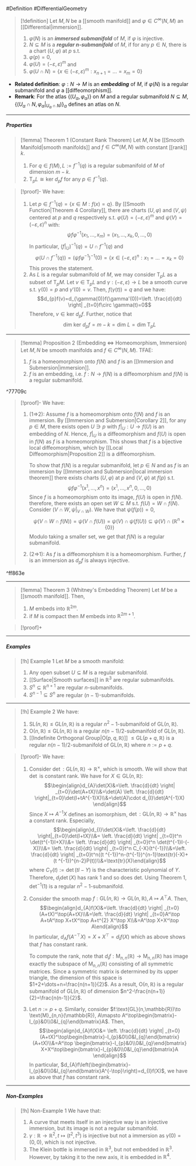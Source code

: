  #Definition #DifferentialGeometry 

> [!definition]
> Let $M,N$ be a [[smooth manifold]] and $\varphi\in C^\infty(N,M)$ an [[Differential|immersion]].
> 1. $\varphi(N)$ is an ***immersed submanifold*** of $M$, if $\varphi$ is injective.
> 3. $N\subseteq M$ is a ***regular $n$-submanifold*** of $M$, if for any $p\in N$, there is a chart $(U,\varphi)$ at $p$ s.t. 
> 	1. $\varphi(p)=0$, 
> 	2. $\varphi(U)=(-\varepsilon,\varepsilon)^m$ and
> 	3. $\varphi(U\cap N)=\{ x\in (-\varepsilon,\varepsilon)^m: x_{n+1}=\dots=x_{m}=0 \}$
- **Related definition**: $\varphi:N\to M$ is an ***embedding*** of $M$, if $\varphi(N)$ is a regular submanifold and $\varphi$ a [[diffeomorphism]].
- **Remark**: For the atlas $\{ (U_{\alpha},\varphi_{\alpha}) \}$ on $M$ and a regular submanifold $N\subseteq M$, $\{ (U_{\alpha}\cap N,\varphi_{\alpha}|_{U_{\alpha}\cap N}) \}_{\alpha}$ defines an atlas on $N$.
---
##### Properties
> [!lemma] Theorem 1 (Constant Rank Theorem)
> Let $M,N$ be [[Smooth Manifold|smooth manifolds]] and $f\in C^\infty(M,N)$ with constant [[rank]] $k$. 
> 1. For $q\in f(M), L:=f^{-1}(q)$ is a regular submanifold of $M$ of dimension $m-k$.
> 2. $\text{T}_{p}L\cong\text{ker }d_{p}f$ for any $p\in f^{-1}(q)$.

> [!proof]-
> We have:
> 1. Let $p\in f^{-1}(q)=\{ x\in M:f(x)=q \}$. By [[Smooth Function|Theorem 4 Corollary]], there are charts $(U,\varphi)$ and $(V,\psi)$ centered at $p$ and $q$ respectively s.t. $\varphi(U)=(-\varepsilon,\varepsilon)^m$ and $\psi(V)=(-\varepsilon,\varepsilon)^n$ with: $$\psi f\varphi ^{-1}(x_{1},\dots,x_{m})=(x_{1},\dots,x_{k},0,\dots,0)$$In particular, $(f|_{U})^{-1}(q)=U\cap f^{-1}(q)$ and $$\varphi(U\cap f^{-1}(q))=(\psi f\varphi ^{-1})^{-1}(0)=\{ x\in (-\varepsilon,\varepsilon)^n: x_{1}=\dots=x_{k}=0 \}$$This proves the statement.
> 2. As $L$ is a regular submanifold of $M$, we may consider $\text{T}_{p}L$ as a subset of $\text{T}_{p}M$. Let $v\in \text{T}_{p}L$ and $\gamma:(-\varepsilon,\varepsilon)\to L$ be a smooth curve s.t. $\gamma(0)=p$ and $\gamma'(0)=v$. Then, $f(\gamma(t))=q$ and we have: $$d_{p}f(v)=d_{\gamma(0)}f(\gamma'(0))=\left. \frac{d}{dt} \right| _{t=0}f\circ \gamma(t)=0$$Therefore, $v\in \text{ker }d_{p}f$. Further, notice that $$\text{dim }\text{ker }d_{p}f=m-k=\text{dim }L=\text{dim }\text{T}_{p}L$$
---
> [!lemma] Proposition 2 (Embedding <=> Homeomorphism, Immersion)
> Let $M,N$ be smooth manifolds and $f\in C^\infty(N,M)$. TFAE:
> 1. $f$ is a homeomorphism onto $f(N)$ and $f$ is an [[Immersion and Submersion|immersion]].
> 2. $f$ is an embedding, i.e. $f:N\to f(N)$ is a diffeomorphism and $f(N)$ is a regular submanifold.

^77709c

> [!proof]-
> We have:
> 1. (1=>2): Assume $f$ is a homeomorphism onto $f(N)$ and $f$ is an immersion. By [[Immersion and Submersion|Corollary 2]], for any $p\in M$, there exists open $U\ni p$ with $f|_{U}:U\to f(U)$ is an embedding of $N$.  Hence, $f|_{U}$ is a diffeomorphism and $f(U)$ is open in $f(N)$ as $f$ is a homeomorphism. This shows that $f$ is a bijective local diffeomorphism, which by [[Local Diffeomorphism|Proposition 2]] is a diffeomorphism.
>    
>    To show that $f(N)$ is a regular submanifold, let $p\in N$ and as $f$ is an immersion by [[Immersion and Submersion|local immersion theorem]] there exists charts $(U,\varphi)$ at $p$ and $(V,\psi)$ at $f(p)$ s.t. $$\psi f\varphi ^{-1}(x^1,\dots,x^n)=(x^1,\dots,x^n,0,\dots,0)$$Since $f$ is a homeomorphism onto its image, $f(U)$ is open in $f(N)$. therefore, there exists an open set $W\subseteq M$ s.t. $f(U)=W\cap f(N)$. Consider $(V\cap W,\psi|_{V\cap W})$. We have that $\psi(f(p))=0$, $$\psi(V\cap W\cap f(N))=\psi(V\cap f(U))=\psi(V)\cap \psi(f(U))\subseteq \psi(V)\cap (\mathbb{R}^n\times \{ 0 \})$$Modulo taking a smaller set, we get that $f(N)$ is a regular submanifold.
> 2. (2=>1): As $f$ is a diffeomorphism it is a homeomorphism. Further, $f$ is an immersion as $d_{p}f$ is always injective.

^ff863e

---
> [!lemma] Theorem 3 (Whitney's Embedding Theorem)
> Let $M$ be a [[smooth manifold]]. Then, 
> 1. $M$ embeds into $\mathbb{R}^{2m}$.
> 2. if $M$ is compact then $M$ embeds into $\mathbb{R}^{2m+1}$. 

> [!proof]+
> 
---
##### Examples
> [!h] Example 1
> Let $M$ be a smooth manifold:
> 1. Any open subset $U\subseteq M$ is a regular submanifold.
> 2. [[Surface|Smooth surfaces]] in $\mathbb{R}^3$ are regular submanifolds.
> 3. $S^n\subseteq \mathbb{R}^{n+1}$ are regular $n$-submanifolds.
> 4. $S^{n-1}\subseteq S^n$ are regular $(n-1)$-submanifolds.
---
> [!h] Example 2
> We have:
> 1. $\text{SL}(n,\mathbb{R})\leq \text{GL}(n,\mathbb{R})$ is a regular $n^2-1$-submanifold of $\text{GL}(n,\mathbb{R})$.
> 2. $\text{O}(n,\mathbb{R})\leq \text{GL}(n,\mathbb{R})$ is a regular $n(n-1) /2$-submanifold of $\text{GL}(n,\mathbb{R})$.
> 3. [[Indefinite Orthogonal Group|$\text{O}(p,q,\mathbb{R})$]] $\leq \text{GL}(p+q,\mathbb{R})$ is a regular $n(n-1) /2$-submanifold of $\text{GL}(n,\mathbb{R})$ where $n:=p+q$.

> [!proof]-
> We have:
> 1. Consider $\det:\text{GL}(n,\mathbb{R})\to \mathbb{R}^\times$, which is smooth. We will show that $\det$ is constant rank. We have for $X\in \text{GL}(n,\mathbb{R})$: $$\begin{align}d_{A}\det(X)&=\left. \frac{d}{dt} \right| _{t=0}\det(A+tX)\\&=\det(A) \left. \frac{d}{dt} \right|_{t=0}\det(I+tA^{-1}X)\\&=\det(A)\cdot d_{I}\det(A^{-1}X) \end{align}$$Since $X\mapsto A^{-1}X$ defines an isomorphism, $\det:\text{GL}(n,\mathbb{R})\to \mathbb{R}^\times$ has a constant rank. Especially, $$\begin{align}d_{I}\det(X)&=\left. \frac{d}{dt} \right|_{t=0}\det(I+tX)\\&= \left. \frac{d}{dt} \right| _{t=0}t^n \det(t^{-1}I+X)\\&= \left. \frac{d}{dt} \right| _{t=0}t^n \det(t^{-1}I-(-X))\\&= \left. \frac{d}{dt} \right| _{t=0}t^n C_{-X}(t^{-1})\\&=\left. \frac{d}{dt} \right| _{t=0}t^n((t ^{-1})^n-(t^{-1})^{n-1}\text{tr}(-X)+(t ^{-1})^{n-2}P(t))\\&=\text{tr}(X)\end{align}$$where $C_{Y}(t):=\det(tI-Y)$ is the characteristic polynomial of $Y$. Therefore, $d_{I}\det(X)$ has rank $1$ and so does $\text{det}$. Using Theorem 1, $\det ^{-1}(1)$ is a regular $n^2-1$-submanifold.
> 2. Consider the smooth map $f:\text{GL}(n,\mathbb{R})\to \text{GL}(n,\mathbb{R}),A\mapsto A^\top A$. Then, $$\begin{align}d_{A}f(X)&=\left. \frac{d}{dt} \right| _{t=0}(A+tX)^\top(A+tX)\\&=\left. \frac{d}{dt} \right| _{t=0}A^\top A+tA^\top X+tX^\top A+t^{2} X^\top X\\&=A^\top X+X^\top A\end{align}$$In particular, $d_{A}f(A^{-\top}X)=X+X^\top=d_{I}f(X)$ which as above shows that $f$ has constant rank. 
>    
>    To compute the rank, note that $d_{I}f:\text{M}_{n,n}(\mathbb{R})\to\text{M}_{n,n}(\mathbb{R})$ has image exactly the subspace of $\text{M}_{n,n}(\mathbb{R})$ consisting of all symmetric matrices. Since a symmetric matrix is determined by its upper triangle, the dimension of this space is $1+2+\dots+n=\frac{n(n+1)}{2}$. As a result, $\text{O}(n,\mathbb{R})$ is a regular submanifold of $\text{GL}(n,\mathbb{R})$ of dimension $n^2-\frac{n(n+1)}{2}=\frac{n(n-1)}{2}$.
> 3. Let $n:=p+q$. Similarly, consider $f:\text{GL}(n,\mathbb{R})\to \text{M}_{n,n}(\mathbb{R}), A\mapsto A^\top\begin{bmatrix}-I_{p}&0\\0&I_{q}\end{bmatrix}A$. Then, $$\begin{align}d_{A}f(X)&= \left. \frac{d}{dt} \right| _{t=0}(A+tX)^\top\begin{bmatrix}-I_{p}&0\\0&I_{q}\end{bmatrix} (A+tX)\\&=A^\top \begin{bmatrix}-I_{p}&0\\0&I_{q}\end{bmatrix} X+X^\top\begin{bmatrix}-I_{p}&0\\0&I_{q}\end{bmatrix}A \end{align}$$In particular, $d_{A}f\left(\begin{bmatrix}-I_{p}&0\\0&I_{q}\end{bmatrix}A^{-\top}\right)=d_{I}f(X)$, we have as above that $f$ has constant rank.
---
##### Non-Examples
> [!h] Non-Example 1
> We have that:
> 1. A curve that meets itself in an injective way is an injective immersion, but its image is not a regular submanifold.
> 2. $\gamma:\mathbb{R}\to \mathbb{R}^2,t\mapsto(t^{2},t^{3})$ is injective but not a immersion as $\dot{\gamma}(0)=(0,0)$, which is not injective.
> 3. The Klein bottle is immersed in $\mathbb{R}^3$, but not embedded in $\mathbb{R}^3$. However, by taking it to the new axis, it is embedded in $\mathbb{R}^4$.